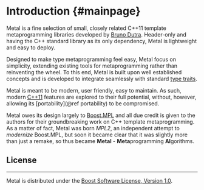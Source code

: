 # Introduction {#mainpage}

Metal is a fine selection of small, closely related C++11 template
metaprogramming libraries developed by [Bruno Dutra][brunocodutra].
Header-only and having the C++ standard library as its only dependency,
Metal is lightweight and easy to deploy.

Designed to make type metaprogramming feel easy, Metal focus on simplicity,
extending existing tools for metaprogramming rather than reinventing the wheel.
To this end, Metal is built upon well established concepts and is developed to
integrate seamlessly with standard [type traits].

Metal is meant to be modern, user friendly, easy to maintain. As
such, modern [C++11] features are explored to their full potential, without,
however, allowing its [portability](@ref portability) to be compromised.

Metal owes its design largely to [Boost.MPL] and all due credit is given to the
authors for their groundbreaking work on C++ template metaprogramming.
As a matter of fact, Metal was born *MPL2*,
an independent attempt to *modernize* Boost.MPL, but
soon it became clear that it was slightly more than just a remake,
so thus became **Metal** - <b>Meta</b>programming
<b>Al</b>gorithms.

## License

--------------------------------------------------------------------------------

Metal is distributed under the
[Boost Software License, Version 1.0][boost.license].

[brunocodutra]:     https://github.com/brunocodutra
[C++11]:            http://en.wikipedia.org/wiki/C%2B%2B11
[type traits]:      http://en.cppreference.com/w/cpp/header/type_traits
[boost.license]:    http://boost.org/LICENSE_1_0.txt
[Boost.MPL]:        http://www.boost.org/doc/libs/1_58_0/libs/mpl/doc/
